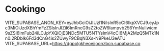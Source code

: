 # Cookingo


VITE_SUPABASE_ANON_KEY=eyJhbGciOiJIUzI1NiIsInR5cCI6IkpXVCJ9.eyJpc3MiOiJzdXBhYmFzZSIsInJlZiI6ImRncG9sZ2toZW9lampvb256YmNuIiwicm9sZSI6ImFub24iLCJpYXQiOjE3NDc5MTU5NTYsImV4cCI6MjA2MzQ5MTk1Nn0.2RDbIk6Fd3dCnG4is2ZUwyF9CBqN3Xs-N9PkeU3eATU
VITE_SUPABASE_URL=https://dgpolgkheoejjoonzbcn.supabase.co
